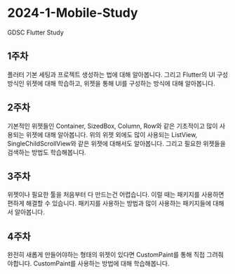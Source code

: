 # 2024-1-Mobile-Study
GDSC Flutter Study

## 1주차

플러터 기본 세팅과 프로젝트 생성하는 법에 대해 알아봅니다. 그리고 Flutter의 UI 구성 방식인 위젯에 대해 학습하고,  위젯을 통해 UI를 구성하는 방식에 대해 알아봅니다.

## 2주차

기본적인 위젯들인 Container, SizedBox, Column, Row와 같은 기초적이고 많이 사용되는 위젯에 대해 알아봅니다.
위의 위젯 외에도 많이 사용되는 ListView, SingleChildScrollView와 같은 위젯에 대해서도 알아봅니다.
그리고 필요한 위젯들을 검색하는 방법도 학습해봅니다.

## 3주차

위젯이나 필요한 툴을 처음부터 다 만드는건 어렵습니다. 이럴 때는 패키지를 사용하면 편하게 해결할 수 있습니다. 패키지를 사용하는 방법과 많이 사용하는 패키지들에 대해서 알아봅니다.

## 4주차

완전히 새롭게 만들어야하는 형태의 위젯이 있다면 CustomPaint를 통해 직접 그려줘야합니다. CustomPaint를 사용하는 방법에 대해 학습해봅니다.